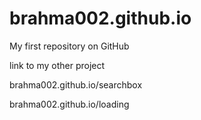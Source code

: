 # brahma002.github.io
My first repository on GitHub
 
link to my other project   

brahma002.github.io/searchbox 

brahma002.github.io/loading

